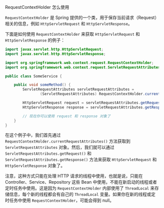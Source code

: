 RequestContextHolder 怎么使用

`RequestContextHolder` 是 Spring 提供的一个类，用于保存当前请求（Request）相关的信息，例如 `HttpServletRequest` 和 `HttpServletResponse`。

下面是如何使用 `RequestContextHolder` 来获取 `HttpServletRequest` 和 `HttpServletResponse` 的例子：

```java
import javax.servlet.http.HttpServletRequest;
import javax.servlet.http.HttpServletResponse;

import org.springframework.web.context.request.RequestContextHolder;
import org.springframework.web.context.request.ServletRequestAttributes;

public class SomeService {

    public void someMethod() {
        ServletRequestAttributes servletRequestAttributes =
                (ServletRequestAttributes) RequestContextHolder.currentRequestAttributes();

        HttpServletRequest request = servletRequestAttributes.getRequest();
        HttpServletResponse response = servletRequestAttributes.getResponse();

        // 现在你可以使用 request 和 response 对象了
    }
}
```

在这个例子中，我们首先通过 `RequestContextHolder.currentRequestAttributes()` 方法获取到 `ServletRequestAttributes` 对象。然后，我们就可以通过 `ServletRequestAttributes.getRequest()` 和 `ServletRequestAttributes.getResponse()` 方法来获取 `HttpServletRequest` 和 `HttpServletResponse` 对象了。

注意，这种方式只能在处理 HTTP 请求的线程中使用，也就是说，只能在 Controller、Service、Repository 这些 Bean 中使用，不能在新启动的线程或者定时任务中使用。这是因为 `RequestContextHolder` 内部使用了 `ThreadLocal` 来存储信息，每个新的线程都会有自己的 `ThreadLocal` 变量。如果你在新的线程或定时任务中使用 `RequestContextHolder`，可能会得到 null。